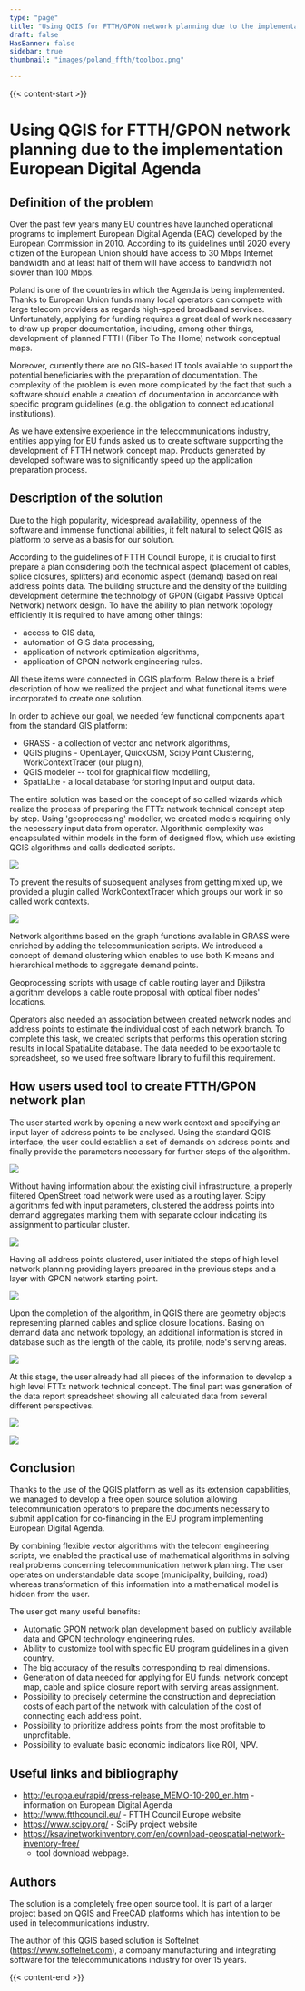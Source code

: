 ```yaml
---
type: "page"
title: "Using QGIS for FTTH/GPON network planning due to the implementation European Digital Agenda"
draft: false
HasBanner: false
sidebar: true
thumbnail: "images/poland_ffth/toolbox.png"

---
```


{{< content-start >}}

# Using QGIS for FTTH/GPON network planning due to the implementation European Digital Agenda

## Definition of the problem

Over the past few years many EU countries have launched operational programs to implement European Digital Agenda (EAC) developed by the European Commission in 2010. According to its guidelines until 2020 every citizen of the European Union should have access to 30 Mbps Internet bandwidth and at least half of them will have access to bandwidth not slower than 100 Mbps.

Poland is one of the countries in which the Agenda is being implemented. Thanks to European Union funds many local operators can compete with large telecom providers as regards high-speed broadband services. Unfortunately, applying for funding requires a great deal of work necessary to draw up proper documentation, including, among other things, development of planned FTTH (Fiber To The Home) network conceptual maps.

Moreover, currently there are no GIS-based IT tools available to support the potential beneficiaries with the preparation of documentation. The complexity of the problem is even more complicated by the fact that such a software should enable a creation of documentation in accordance with specific program guidelines (e.g. the obligation to connect educational institutions).

As we have extensive experience in the telecommunications industry, entities applying for EU funds asked us to create software supporting the development of FTTH network concept map. Products generated by developed software was to significantly speed up the application preparation process.

## Description of the solution

Due to the high popularity, widespread availability, openness of the software and immense functional abilities, it felt natural to select QGIS as platform to serve as a basis for our solution.

According to the guidelines of FTTH Council Europe, it is crucial to first prepare a plan considering both the technical aspect (placement of cables, splice closures, splitters) and economic aspect (demand) based on real address points data. The building structure and the density of the building development determine the technology of GPON (Gigabit Passive Optical Network) network design. To have the ability to plan network topology efficiently it is required to have among other things:

-   access to GIS data,
-   automation of GIS data processing,
-   application of network optimization algorithms,
-   application of GPON network engineering rules.

All these items were connected in QGIS platform. Below there is a brief description of how we realized the project and what functional items were incorporated to create one solution.

In order to achieve our goal, we needed few functional components apart from the standard GIS platform:

-   GRASS - a collection of vector and network algorithms,
-   QGIS plugins - OpenLayer, QuickOSM, Scipy Point Clustering, WorkContextTracer (our plugin),
-   QGIS modeler -- tool for graphical flow modelling,
-   SpatiaLite - a local database for storing input and output data.

The entire solution was based on the concept of so called wizards which realize the process of preparing the FTTx network technical concept step by step. Using \'geoprocessing\' modeller, we created models requiring only the necessary input data from operator. Algorithmic complexity was encapsulated within models in the form of designed flow, which use existing QGIS algorithms and calls dedicated scripts.

![](../images/poland_ffth/toolbox.png)

To prevent the results of subsequent analyses from getting mixed up, we provided a plugin called WorkContextTracer which groups our work in so called work contexts.

![](../images/poland_ffth/workorder.png)

Network algorithms based on the graph functions available in GRASS were enriched by adding the telecommunication scripts. We introduced a concept of demand clustering which enables to use both K-means and hierarchical methods to aggregate demand points.

Geoprocessing scripts with usage of cable routing layer and Djikstra algorithm develops a cable route proposal with optical fiber nodes\' locations.

Operators also needed an association between created network nodes and address points to estimate the individual cost of each network branch. To complete this task, we created scripts that performs this operation storing results in local SpatiaLite database. The data needed to be exportable to spreadsheet, so we used free software library to fulfil this requirement.

## How users used tool to create FTTH/GPON network plan

The user started work by opening a new work context and specifying an input layer of address points to be analysed. Using the standard QGIS interface, the user could establish a set of demands on address points and finally provide the parameters necessary for further steps of the algorithm.

![](../images/poland_ffth/step1_inputlayer.png)

Without having information about the existing civil infrastructure, a properly filtered OpenStreet road network were used as a routing layer. Scipy algorithms fed with input parameters, clustered the address points into demand aggregates marking them with separate colour indicating its assignment to particular cluster.

![](../images/poland_ffth/step1.png)

Having all address points clustered, user initiated the steps of high level network planning providing layers prepared in the previous steps and a layer with GPON network starting point.

![](../images/poland_ffth/step1-2_result.png)

Upon the completion of the algorithm, in QGIS there are geometry objects representing planned cables and splice closure locations. Basing on demand data and network topology, an additional information is stored in database such as the length of the cable, its profile, node's serving areas.

![](../images/poland_ffth/step4_results.png)

At this stage, the user already had all pieces of the information to develop a high level FTTx network technical concept. The final part was generation of the data report spreadsheet showing all calculated data from several different perspectives.

![](../images/poland_ffth/report_generated.png)

![](../images/poland_ffth/report_generated_and_tranformed.png)

## Conclusion

Thanks to the use of the QGIS platform as well as its extension capabilities, we managed to develop a free open source solution allowing telecommunication operators to prepare the documents necessary to submit application for co-financing in the EU program implementing European Digital Agenda.

By combining flexible vector algorithms with the telecom engineering scripts, we enabled the practical use of mathematical algorithms in solving real problems concerning telecommunication network planning. The user operates on understandable data scope (municipality, building, road) whereas transformation of this information into a mathematical model is hidden from the user.

The user got many useful benefits:

-   Automatic GPON network plan development based on publicly available data and GPON technology engineering rules.
-   Ability to customize tool with specific EU program guidelines in a given country.
-   The big accuracy of the results corresponding to real dimensions.
-   Generation of data needed for applying for EU funds: network concept map, cable and splice closure report with serving areas assignment.
-   Possibility to precisely determine the construction and depreciation costs of each part of the network with calculation of the cost of connecting each address point.
-   Possibility to prioritize address points from the most profitable to unprofitable.
-   Possibility to evaluate basic economic indicators like ROI, NPV.

## Useful links and bibliography

-   <http://europa.eu/rapid/press-release_MEMO-10-200_en.htm> - information on European Digital Agenda
-   <http://www.ftthcouncil.eu/> - FTTH Council Europe website
-   <https://www.scipy.org/> - SciPy project website
-   <https://ksavinetworkinventory.com/en/download-geospatial-network-inventory-free/>
    -   tool download webpage.

## Authors

The solution is a completely free open source tool. It is part of a larger project based on QGIS and FreeCAD platforms which has intention to be used in telecommunications industry.

The author of this QGIS based solution is Softelnet (<https://www.softelnet.com>), a company manufacturing and integrating software for the telecommunications industry for over 15 years.

{{< content-end >}}
